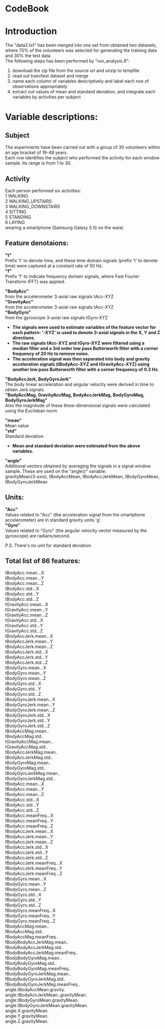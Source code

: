 CodeBook
==================
# Introduction  
The "data2.txt" has been merged into one set from obtained two datasets, where 70% of the volunteers was selected for generating the training data and 30% the test data.  
The following steps has been performed by "run_analysis.R":  
1. download the zip file from the source url and unzip to tempfile
2. read out train/test dataset and merge
3. name each column of variables descriptively and label each row of observations appropriately
4. extract out values of mean and standard deviation, and integrate each variables by activities per subject

# Variable descriptions:  
## Subject  
The experiments have been carried out with a group of 30 volunteers within an age bracket of 19-48 years.  
Each row identifies the subject who performed the activity for each window sample. Its range is from 1 to 30.  
  
## Activity  
Each person performed six activities:  
1 WALKING  
2 WALKING_UPSTAIRS  
3 WALKING_DOWNSTAIRS  
4 SITTING  
5 STANDING  
6 LAYING  
wearing a smartphone (Samsung Galaxy S II) on the waist.  
  
  
## Feature denotaions:  
**"t"**  
Prefix 't' to denote time, and these time domain signals (prefix 't' to denote time) were captured at a constant rate of 50 Hz.  
**"f"**  
Prefix 'f' to indicate frequency domain signals, where Fast Fourier Transform (FFT) was applied.  
  
  
  
  
**"BodyAcc"**  
from the accelerometer 3-axial raw signals tAcc-XYZ  
**"GravityAcc"**  
from the accelerometer 3-axial raw signals tAcc-XYZ  
**"BodyGyro"**  
from the gyroscope 3-axial raw signals tGyro-XYZ  
    
- **The signals were used to estimate variables of the feature vector for each pattern: '-XYZ' is used to denote 3-axial signals in the X, Y and Z directions.**  
- **The raw signals tAcc-XYZ and tGyro-XYZ were filtered using a median filter and a 3rd order low pass Butterworth filter with a corner frequency of 20 Hz to remove noise.**  
- **The acceleration signal was then separated into body and gravity acceleration signals (tBodyAcc-XYZ and tGravityAcc-XYZ) using another low pass Butterworth filter with a corner frequency of 0.3 Hz.**  
  
  
  
  
**"BodyAccJerk, BodyGyroJerk"**  
The body linear acceleration and angular velocity were derived in time to obtain Jerk signals.  
**"BodyAccMag, GravityAccMag, BodyAccJerkMag, BodyGyroMag, BodyGyroJerkMag"**  
Also the magnitude of these three-dimensional signals were calculated using the Euclidean norm.  
  
  
  
  
**"mean"**  
Mean value  
**"std"**  
Standard deviation  
  
- **Mean and standard deviation were estimated from the above variables.**  
  
  
  
  
**"angle"**  
Additional vectors obtained by averaging the signals in a signal window sample. These are used on the "angle()" variable:  
gravityMean(3-axis), tBodyAccMean, tBodyAccJerkMean, tBodyGyroMean, tBodyGyroJerkMean  
  
  
  
  
## Units:  
**"Acc"**  
Values related to "Acc" (the acceleration signal from the smartphone accelerometer) are in standard gravity units 'g'.  
**"Gyro"**  
Values related to "Gyro" (the angular velocity vector measured by the gyroscope) are radians/second.  

P.S. There's no unit for standard deviation.
  
  
  
  
  
## Total list of 86 features:  
tBodyAcc.mean...X  
tBodyAcc.mean...Y  
tBodyAcc.mean...Z  
tBodyAcc.std...X  
tBodyAcc.std...Y  
tBodyAcc.std...Z  
tGravityAcc.mean...X  
tGravityAcc.mean...Y  
tGravityAcc.mean...Z  
tGravityAcc.std...X  
tGravityAcc.std...Y  
tGravityAcc.std...Z  
tBodyAccJerk.mean...X  
tBodyAccJerk.mean...Y  
tBodyAccJerk.mean...Z  
tBodyAccJerk.std...X  
tBodyAccJerk.std...Y  
tBodyAccJerk.std...Z  
tBodyGyro.mean...X  
tBodyGyro.mean...Y  
tBodyGyro.mean...Z  
tBodyGyro.std...X  
tBodyGyro.std...Y  
tBodyGyro.std...Z  
tBodyGyroJerk.mean...X  
tBodyGyroJerk.mean...Y  
tBodyGyroJerk.mean...Z  
tBodyGyroJerk.std...X  
tBodyGyroJerk.std...Y  
tBodyGyroJerk.std...Z  
tBodyAccMag.mean..  
tBodyAccMag.std..  
tGravityAccMag.mean..  
tGravityAccMag.std..  
tBodyAccJerkMag.mean..  
tBodyAccJerkMag.std..  
tBodyGyroMag.mean..  
tBodyGyroMag.std..  
tBodyGyroJerkMag.mean..  
tBodyGyroJerkMag.std..  
fBodyAcc.mean...X  
fBodyAcc.mean...Y  
fBodyAcc.mean...Z  
fBodyAcc.std...X  
fBodyAcc.std...Y  
fBodyAcc.std...Z  
fBodyAcc.meanFreq...X  
fBodyAcc.meanFreq...Y  
fBodyAcc.meanFreq...Z  
fBodyAccJerk.mean...X  
fBodyAccJerk.mean...Y  
fBodyAccJerk.mean...Z  
fBodyAccJerk.std...X  
fBodyAccJerk.std...Y  
fBodyAccJerk.std...Z  
fBodyAccJerk.meanFreq...X  
fBodyAccJerk.meanFreq...Y  
fBodyAccJerk.meanFreq...Z  
fBodyGyro.mean...X  
fBodyGyro.mean...Y  
fBodyGyro.mean...Z  
fBodyGyro.std...X  
fBodyGyro.std...Y  
fBodyGyro.std...Z  
fBodyGyro.meanFreq...X  
fBodyGyro.meanFreq...Y  
fBodyGyro.meanFreq...Z  
fBodyAccMag.mean..  
fBodyAccMag.std..  
fBodyAccMag.meanFreq..  
fBodyBodyAccJerkMag.mean..  
fBodyBodyAccJerkMag.std..  
fBodyBodyAccJerkMag.meanFreq..  
fBodyBodyGyroMag.mean..  
fBodyBodyGyroMag.std..  
fBodyBodyGyroMag.meanFreq..  
fBodyBodyGyroJerkMag.mean..  
fBodyBodyGyroJerkMag.std..  
fBodyBodyGyroJerkMag.meanFreq..  
angle.tBodyAccMean.gravity.  
angle.tBodyAccJerkMean..gravityMean.  
angle.tBodyGyroMean.gravityMean.  
angle.tBodyGyroJerkMean.gravityMean.  
angle.X.gravityMean.  
angle.Y.gravityMean.  
angle.Z.gravityMean.  
